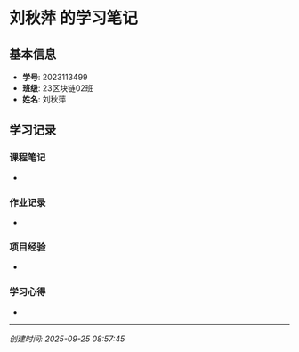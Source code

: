 # 刘秋萍 的学习笔记

## 基本信息
- **学号**: 2023113499
- **班级**: 23区块链02班
- **姓名**: 刘秋萍

## 学习记录

### 课程笔记
- 

### 作业记录
- 

### 项目经验
- 

### 学习心得
- 

---
*创建时间: 2025-09-25 08:57:45*
